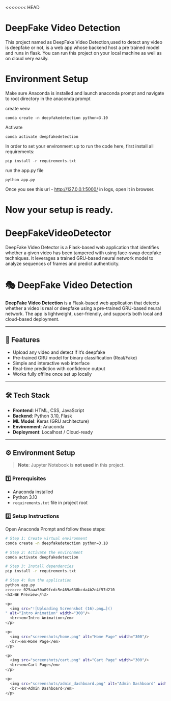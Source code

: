 <<<<<<< HEAD
# DeepFake Video Detection

This project named as DeepFake Video Detection,used to detect any video is deepfake or not, is a web app whose backend host a pre trained model  and runs in flask. You can run this project on your local machine as well as on cloud very easily.



# Environment Setup

Make sure Anaconda is installed and launch anaconda prompt and navigate to root directory in the anaconda prompt

create venv

```shell
conda create -n deepfakedetection python=3.10
```

Activate

```shell
conda activate deepfakedetection 
```

In order to set your environment up to run the code here, first install all requirements:

```shell
pip install -r requirements.txt
```

run the app.py file 

```shell
python app.py
```

Once you see this url - http://127.0.0.1:5000/ in logs, open it in browser.

Now your setup is ready.
=======
# DeepFakeVideoDetector
DeepFake Video Detector is a Flask-based web application that identifies whether a given video has been tampered with using face-swap deepfake techniques. It leverages a trained GRU-based neural network model to analyze sequences of frames and predict authenticity. 
# 🎭 DeepFake Video Detection

**DeepFake Video Detection** is a Flask-based web application that detects whether a video is real or deepfake using a pre-trained GRU-based neural network. The app is lightweight, user-friendly, and supports both local and cloud-based deployment.

---

## 🚀 Features

- Upload any video and detect if it’s deepfake
- Pre-trained GRU model for binary classification (Real/Fake)
- Simple and interactive web interface
- Real-time prediction with confidence output
- Works fully offline once set up locally

---

## 🛠 Tech Stack

- **Frontend**: HTML, CSS, JavaScript  
- **Backend**: Python 3.10, Flask  
- **ML Model**: Keras (GRU architecture)  
- **Environment**: Anaconda  
- **Deployment**: Localhost / Cloud-ready

---

## ⚙️ Environment Setup

> **Note**: Jupyter Notebook is **not used** in this project.

### 1️⃣ Prerequisites

- Anaconda installed
- Python 3.10
- `requirements.txt` file in project root

### 2️⃣ Setup Instructions

Open Anaconda Prompt and follow these steps:

```bash
# Step 1: Create virtual environment
conda create -n deepfakedetection python=3.10

# Step 2: Activate the environment
conda activate deepfakedetection

# Step 3: Install dependencies
pip install -r requirements.txt

# Step 4: Run the application
python app.py
>>>>>>> 025aaa50a09fcdc5e469a638bcda4b2e4f57d210
<h3>🖼 Preview</h3>

<p>
  <img src="![Uploading Screenshot (16).png…]()
" alt="Intro Animation" width="300"/>
  <br><em>Intro Animation</em>
</p>

<p>
  <img src="screenshots/home.png" alt="Home Page" width="300"/>
  <br><em>Home Page</em>
</p>

<p>
  <img src="screenshots/cart.png" alt="Cart Page" width="300"/>
  <br><em>Cart Page</em>
</p>

<p>
  <img src="screenshots/admin_dashboard.png" alt="Admin Dashboard" width="300"/>
  <br><em>Admin Dashboard</em>
</p>
